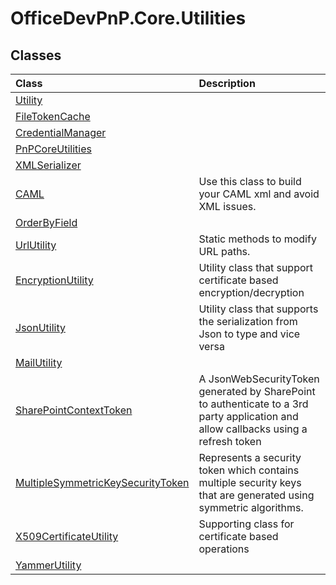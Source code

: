 # OfficeDevPnP.Core.Utilities
## Classes
|**Class**|**Description**|
|:-----|:-----|
|[Utility](OfficeDevPnP.Core.Utilities.Utility.md)||
|[FileTokenCache](OfficeDevPnP.Core.Utilities.FileTokenCache.md)||
|[CredentialManager](OfficeDevPnP.Core.Utilities.CredentialManager.md)||
|[PnPCoreUtilities](OfficeDevPnP.Core.Utilities.PnPCoreUtilities.md)||
|[XMLSerializer](OfficeDevPnP.Core.Utilities.XMLSerializer.md)||
|[CAML](OfficeDevPnP.Core.Utilities.CAML.md)|Use this class to build your CAML xml and avoid XML issues.|
|[OrderByField](OfficeDevPnP.Core.Utilities.OrderByField.md)||
|[UrlUtility](OfficeDevPnP.Core.Utilities.UrlUtility.md)|Static methods to modify URL paths.|
|[EncryptionUtility](OfficeDevPnP.Core.Utilities.EncryptionUtility.md)|Utility class that support certificate based encryption/decryption|
|[JsonUtility](OfficeDevPnP.Core.Utilities.JsonUtility.md)|Utility class that supports the serialization from Json to type and vice versa|
|[MailUtility](OfficeDevPnP.Core.Utilities.MailUtility.md)||
|[SharePointContextToken](OfficeDevPnP.Core.Utilities.SharePointContextToken.md)|A JsonWebSecurityToken generated by SharePoint to authenticate to a 3rd party application and allow callbacks using a refresh token|
|[MultipleSymmetricKeySecurityToken](OfficeDevPnP.Core.Utilities.MultipleSymmetricKeySecurityToken.md)|Represents a security token which contains multiple security keys that are generated using symmetric algorithms.|
|[X509CertificateUtility](OfficeDevPnP.Core.Utilities.X509CertificateUtility.md)|Supporting class for certificate based operations|
|[YammerUtility](OfficeDevPnP.Core.Utilities.YammerUtility.md)||
